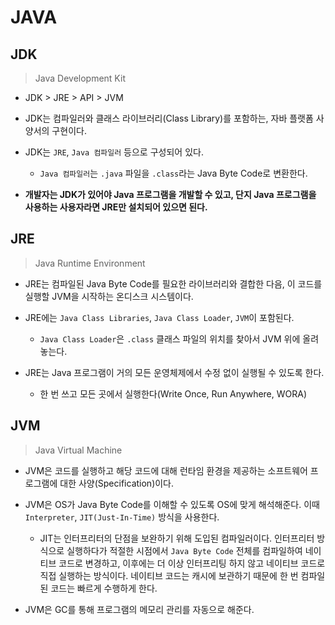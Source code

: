 # JAVA

## JDK

> Java Development Kit

- JDK > JRE > API > JVM

- JDK는 컴파일러와 클래스 라이브러리(Class Library)를 포함하는, 자바 플랫폼 사양서의 구현이다.

- JDK는 `JRE`, `Java 컴파일러` 등으로 구성되어 있다.

  - `Java 컴파일러`는 `.java` 파일을 `.class`라는 Java Byte Code로 변환한다.

- **개발자는 JDK가 있어야 Java 프로그램을 개발할 수 있고, 단지 Java 프로그램을 사용하는 사용자라면 JRE만 설치되어 있으면 된다.**

## JRE

> Java Runtime Environment

- JRE는 컴파일된 Java Byte Code를 필요한 라이브러리와 결합한 다음, 이 코드를 실행할 JVM을 시작하는 온디스크 시스템이다.

- JRE에는 `Java Class Libraries`, `Java Class Loader`, `JVM`이 포함된다.

  - `Java Class Loader`은 `.class` 클래스 파일의 위치를 찾아서 JVM 위에 올려놓는다.

- JRE는 Java 프로그램이 거의 모든 운영체제에서 수정 없이 실행될 수 있도록 한다.

  - 한 번 쓰고 모든 곳에서 실행한다(Write Once, Run Anywhere, WORA)

## JVM

> Java Virtual Machine

- JVM은 코드를 실행하고 해당 코드에 대해 런타임 환경을 제공하는 소프트웨어 프로그램에 대한 사양(Specification)이다.

- JVM은 OS가 Java Byte Code를 이해할 수 있도록 OS에 맞게 해석해준다. 이때 `Interpreter`, `JIT(Just-In-Time)` 방식을 사용한다.

  - JIT는 인터프리터의 단점을 보완하기 위해 도입된 컴파일러이다. 인터프리터 방식으로 실행하다가 적절한 시점에서 `Java Byte Code` 전체를 컴파일하여 네이티브 코드로 변경하고, 이후에는 더 이상 인터프리팅 하지 않고 네이티브 코드로 직접 실행하는 방식이다. 네이티브 코드는 캐시에 보관하기 때문에 한 번 컴파일된 코드는 빠르게 수행하게 한다.

- JVM은 GC를 통해 프로그램의 메모리 관리를 자동으로 해준다.
